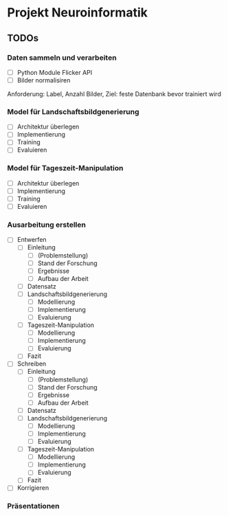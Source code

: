 # Projekt Neuroinformatik

## TODOs

### Daten sammeln und verarbeiten

- [ ] Python Module Flicker API
- [ ] Bilder normalisiren

Anforderung: Label, Anzahl Bilder, Ziel: feste Datenbank bevor trainiert wird

### Model für Landschaftsbildgenerierung

- [ ] Architektur überlegen
- [ ] Implementierung
- [ ] Training
- [ ] Evaluieren

### Model für Tageszeit-Manipulation

- [ ] Architektur überlegen
- [ ] Implementierung
- [ ] Training
- [ ] Evaluieren

### Ausarbeitung erstellen

- [ ] Entwerfen
  - [ ] Einleitung
    - [ ] (Problemstellung)
    - [ ] Stand der Forschung
    - [ ] Ergebnisse
    - [ ] Aufbau der Arbeit
  - [ ] Datensatz
  - [ ] Landschaftsbildgenerierung
    - [ ] Modellierung
    - [ ] Implementierung
    - [ ] Evaluierung
  - [ ] Tageszeit-Manipulation
    - [ ] Modellierung
    - [ ] Implementierung
    - [ ] Evaluierung
  - [ ] Fazit
- [ ] Schreiben
  - [ ] Einleitung
    - [ ] (Problemstellung)
    - [ ] Stand der Forschung
    - [ ] Ergebnisse
    - [ ] Aufbau der Arbeit
  - [ ] Datensatz
  - [ ] Landschaftsbildgenerierung
    - [ ] Modellierung
    - [ ] Implementierung
    - [ ] Evaluierung
  - [ ] Tageszeit-Manipulation
    - [ ] Modellierung
    - [ ] Implementierung
    - [ ] Evaluierung
  - [ ] Fazit
- [ ] Korrigieren

### Präsentationen
